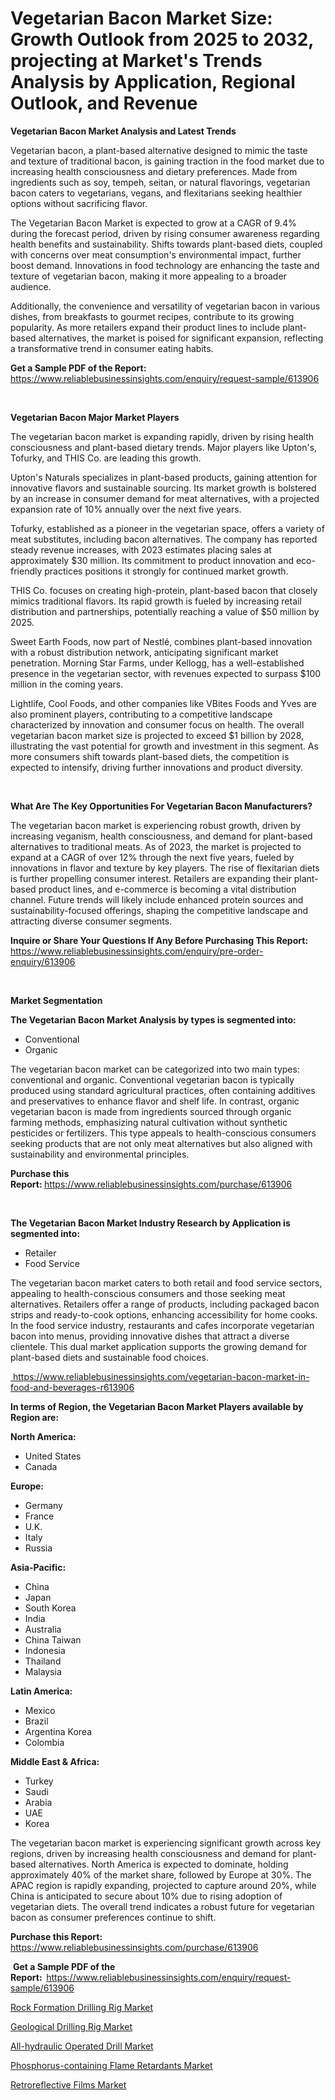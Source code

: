 <p><h1>Vegetarian Bacon Market Size: Growth Outlook from 2025 to 2032, projecting at Market's Trends Analysis by Application, Regional Outlook, and Revenue</h1></p><p><strong>Vegetarian Bacon Market Analysis and Latest Trends</strong></p>
<p><p>Vegetarian bacon, a plant-based alternative designed to mimic the taste and texture of traditional bacon, is gaining traction in the food market due to increasing health consciousness and dietary preferences. Made from ingredients such as soy, tempeh, seitan, or natural flavorings, vegetarian bacon caters to vegetarians, vegans, and flexitarians seeking healthier options without sacrificing flavor.</p><p>The Vegetarian Bacon Market is expected to grow at a CAGR of 9.4% during the forecast period, driven by rising consumer awareness regarding health benefits and sustainability. Shifts towards plant-based diets, coupled with concerns over meat consumption's environmental impact, further boost demand. Innovations in food technology are enhancing the taste and texture of vegetarian bacon, making it more appealing to a broader audience.</p><p>Additionally, the convenience and versatility of vegetarian bacon in various dishes, from breakfasts to gourmet recipes, contribute to its growing popularity. As more retailers expand their product lines to include plant-based alternatives, the market is poised for significant expansion, reflecting a transformative trend in consumer eating habits.</p></p>
<p><strong>Get a Sample PDF of the Report:&nbsp;</strong> <a href="https://www.reliablebusinessinsights.com/enquiry/request-sample/613906?utm_campaign=1106&utm_medium=2&utm_source=Github&utm_content=ia&utm_term=24032025&utm_id=vegetarian-bacon">https://www.reliablebusinessinsights.com/enquiry/request-sample/613906</a></p>
<p>&nbsp;</p>
<p><strong>Vegetarian Bacon Major Market Players</strong></p>
<p><p>The vegetarian bacon market is expanding rapidly, driven by rising health consciousness and plant-based dietary trends. Major players like Upton's, Tofurky, and THIS Co. are leading this growth.</p><p>Upton's Naturals specializes in plant-based products, gaining attention for innovative flavors and sustainable sourcing. Its market growth is bolstered by an increase in consumer demand for meat alternatives, with a projected expansion rate of 10% annually over the next five years. </p><p>Tofurky, established as a pioneer in the vegetarian space, offers a variety of meat substitutes, including bacon alternatives. The company has reported steady revenue increases, with 2023 estimates placing sales at approximately $30 million. Its commitment to product innovation and eco-friendly practices positions it strongly for continued market growth. </p><p>THIS Co. focuses on creating high-protein, plant-based bacon that closely mimics traditional flavors. Its rapid growth is fueled by increasing retail distribution and partnerships, potentially reaching a value of $50 million by 2025. </p><p>Sweet Earth Foods, now part of Nestlé, combines plant-based innovation with a robust distribution network, anticipating significant market penetration. Morning Star Farms, under Kellogg, has a well-established presence in the vegetarian sector, with revenues expected to surpass $100 million in the coming years.</p><p>Lightlife, Cool Foods, and other companies like VBites Foods and Yves are also prominent players, contributing to a competitive landscape characterized by innovation and consumer focus on health. The overall vegetarian bacon market size is projected to exceed $1 billion by 2028, illustrating the vast potential for growth and investment in this segment. As more consumers shift towards plant-based diets, the competition is expected to intensify, driving further innovations and product diversity.</p></p>
<p>&nbsp;</p>
<p><strong>What Are The Key Opportunities For Vegetarian Bacon Manufacturers?</strong></p>
<p><p>The vegetarian bacon market is experiencing robust growth, driven by increasing veganism, health consciousness, and demand for plant-based alternatives to traditional meats. As of 2023, the market is projected to expand at a CAGR of over 12% through the next five years, fueled by innovations in flavor and texture by key players. The rise of flexitarian diets is further propelling consumer interest. Retailers are expanding their plant-based product lines, and e-commerce is becoming a vital distribution channel. Future trends will likely include enhanced protein sources and sustainability-focused offerings, shaping the competitive landscape and attracting diverse consumer segments.</p></p>
<p><strong>Inquire or Share Your Questions If Any Before Purchasing This Report:</strong> <a href="https://www.reliablebusinessinsights.com/enquiry/pre-order-enquiry/613906?utm_campaign=1106&utm_medium=2&utm_source=Github&utm_content=ia&utm_term=24032025&utm_id=vegetarian-bacon">https://www.reliablebusinessinsights.com/enquiry/pre-order-enquiry/613906</a></p>
<p>&nbsp;</p>
<p><strong>Market Segmentation</strong></p>
<p><strong>The Vegetarian Bacon Market Analysis by types is segmented into:</strong></p>
<p><ul><li>Conventional</li><li>Organic</li></ul></p>
<p><p>The vegetarian bacon market can be categorized into two main types: conventional and organic. Conventional vegetarian bacon is typically produced using standard agricultural practices, often containing additives and preservatives to enhance flavor and shelf life. In contrast, organic vegetarian bacon is made from ingredients sourced through organic farming methods, emphasizing natural cultivation without synthetic pesticides or fertilizers. This type appeals to health-conscious consumers seeking products that are not only meat alternatives but also aligned with sustainability and environmental principles.</p></p>
<p><strong>Purchase this Report:&nbsp;</strong><a href="https://www.reliablebusinessinsights.com/purchase/613906?utm_campaign=1106&utm_medium=2&utm_source=Github&utm_content=ia&utm_term=24032025&utm_id=vegetarian-bacon">https://www.reliablebusinessinsights.com/purchase/613906</a></p>
<p>&nbsp;</p>
<p><strong>The Vegetarian Bacon Market Industry Research by Application is segmented into:</strong></p>
<p><ul><li>Retailer</li><li>Food Service</li></ul></p>
<p><p>The vegetarian bacon market caters to both retail and food service sectors, appealing to health-conscious consumers and those seeking meat alternatives. Retailers offer a range of products, including packaged bacon strips and ready-to-cook options, enhancing accessibility for home cooks. In the food service industry, restaurants and cafes incorporate vegetarian bacon into menus, providing innovative dishes that attract a diverse clientele. This dual market application supports the growing demand for plant-based diets and sustainable food choices.</p></p>
<p><a href="https://www.reliablebusinessinsights.com/vegetarian-bacon-market-in-food-and-beverages-r613906?utm_campaign=1106&utm_medium=2&utm_source=Github&utm_content=ia&utm_term=24032025&utm_id=vegetarian-bacon">&nbsp;https://www.reliablebusinessinsights.com/vegetarian-bacon-market-in-food-and-beverages-r613906</a></p>
<p><strong>In terms of Region, the Vegetarian Bacon Market Players available by Region are:</strong></p>
<p>
    <p> <strong> North America: </strong>
        <ul>
            <li>United States</li>
            <li>Canada</li>
        </ul>
        </p> 
    <p> <strong> Europe: </strong>
        <ul>
            <li>Germany</li>
            <li>France</li>
            <li>U.K.</li>
            <li>Italy</li>
            <li>Russia</li>
        </ul>
        </p> 
    <p> <strong> Asia-Pacific: </strong>
        <ul>
            <li>China</li>
            <li>Japan</li>
            <li>South Korea</li>
            <li>India</li>
            <li>Australia</li>
            <li>China Taiwan</li>
            <li>Indonesia</li>
            <li>Thailand</li>
            <li>Malaysia</li>
        </ul>
        </p> 
    <p> <strong> Latin America: </strong>
        <ul>
            <li>Mexico</li>
            <li>Brazil</li>
            <li>Argentina Korea</li>
            <li>Colombia</li>
        </ul>
        </p> 
    <p> <strong> Middle East & Africa: </strong>
        <ul>
            <li>Turkey</li>
            <li>Saudi</li>
            <li>Arabia</li>
            <li>UAE</li>
            <li>Korea</li>
        </ul>
    </p>
    </p>
<p><p>The vegetarian bacon market is experiencing significant growth across key regions, driven by increasing health consciousness and demand for plant-based alternatives. North America is expected to dominate, holding approximately 40% of the market share, followed by Europe at 30%. The APAC region is rapidly expanding, projected to capture around 20%, while China is anticipated to secure about 10% due to rising adoption of vegetarian diets. The overall trend indicates a robust future for vegetarian bacon as consumer preferences continue to shift.</p></p>
<p><strong>Purchase this Report: </strong><a href="https://www.reliablebusinessinsights.com/purchase/613906?utm_campaign=1106&utm_medium=2&utm_source=Github&utm_content=ia&utm_term=24032025&utm_id=vegetarian-bacon">https://www.reliablebusinessinsights.com/purchase/613906</a></p>
<p>&nbsp;<strong>Get a Sample PDF of the Report:&nbsp;&nbsp;</strong><a href="https://www.reliablebusinessinsights.com/enquiry/request-sample/613906?utm_campaign=1106&utm_medium=2&utm_source=Github&utm_content=ia&utm_term=24032025&utm_id=vegetarian-bacon">https://www.reliablebusinessinsights.com/enquiry/request-sample/613906</a></p>
<p><strong></strong></p>
<p><p><a href="https://github.com/rumaskdallys2/Market-Research-Report-List-1/blob/main/rock-formation-drilling-rig-market.md?utm_campaign=1106&utm_medium=2&utm_source=Github&utm_content=ia&utm_term=24032025&utm_id=vegetarian-bacon">Rock Formation Drilling Rig Market</a></p><p><a href="https://github.com/godekkutero4/Market-Research-Report-List-1/blob/main/geological-drilling-rig-market.md?utm_campaign=1106&utm_medium=2&utm_source=Github&utm_content=ia&utm_term=24032025&utm_id=vegetarian-bacon">Geological Drilling Rig Market</a></p><p><a href="https://github.com/abdhsheila7/Market-Research-Report-List-1/blob/main/all-hydraulic-operated-drill-market.md?utm_campaign=1106&utm_medium=2&utm_source=Github&utm_content=ia&utm_term=24032025&utm_id=vegetarian-bacon">All-hydraulic Operated Drill Market</a></p><p><a href="https://github.com/brinnoifon/Market-Research-Report-List-1/blob/main/phosphorus-containing-flame-retardants-market.md?utm_campaign=1106&utm_medium=2&utm_source=Github&utm_content=ia&utm_term=24032025&utm_id=vegetarian-bacon">Phosphorus-containing Flame Retardants Market</a></p><p><a href="https://github.com/rjaibiagha/Market-Research-Report-List-1/blob/main/retroreflective-films-market.md?utm_campaign=1106&utm_medium=2&utm_source=Github&utm_content=ia&utm_term=24032025&utm_id=vegetarian-bacon">Retroreflective Films Market</a></p></p>